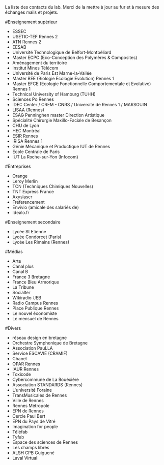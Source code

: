 La liste des contacts du lab. Merci de la mettre à jour au fur et à mesure des échanges mails et projets. 

#Enseignement supérieur

- ESSEC
- USETIC-TEF Rennes 2
- ATN Rennes 2
- EESAB
- Université Technologique de Belfort-Montbéliard
- Master ECPC (Eco-Conception des Polymères & Composites)
- Aménagement du territoire
- Institut Mines Télécom
- Université de Paris Est Marne-la-Vallée
- Master BEE (Biologie Ecologie Evolution) Rennes 1
- Master EFCE (Ecologie Fonctionnelle Comportementale et Evolutive) Rennes 1
- Technical University of Hamburg (TUHH)
- Sciences Po Rennes
- IDEC Center / CREM - CNRS / Université de Rennes 1 / MARSOUIN
- LISAA (Rennes)
- ESAG Penninghen master Direction Artistique
- Spécialité Chirurgie Maxillo-Faciale de Besançon
- CHU de Lyon
- HEC Montréal
- ESIR Rennes
- IRISA Rennes 1
- Génie Mécanique et Productique IUT de Rennes
- Ecole Centrale de Paris
- IUT La Roche-sur-Yon (Infocom)



#Entreprises

- Orange
- Leroy Merlin
- TCN (Techniques Chimiques Nouvelles)
- TNT Express France 
- Axyslaser
- Freferencement
- Envivio (amicale des salariés de) 
- Idealo.fr

#Enseignement secondaire

- Lycée St Etienne
- Lycée Condorcet (Paris)
- Lycée Les Rimains (Rennes)


#Médias

- Arte 
- Canal plus
- Canal B
- France 3 Bretagne
- France Bleu Armorique
- La Tribune
- Socialter
- Wikiradio UEB
- Radio Campus Rennes
- Place Publique Rennes
- Le nouvel économiste
- Le mensuel de Rennes

#Divers

- réseau design en bretagne
- Orchestre Symphonique de Bretagne
- Association PauLLA
- Service ESCAVIE (CRAMIF)
- Chanel
- OPAR Rennes
- IAUR Rennes
- Toxicode
- Cybercommune de La Bouëxière
- Association STANDARDS (Rennes)
- L'université Foraine
- TransMusicales de Rennes
- Ville de Rennes
- Rennes Métropole
- EPN de Rennes
- Cercle Paul Bert
- EPN du Pays de Vitré
- Imagination for people
- Téléfab
- Tyfab
- Espace des sciences de Rennes
- Les champs libres
- ALSH CPB Guiguené
- Laval Virtual
